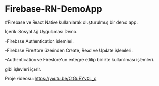 # Firebase-RN-DemoApp

 
#Firebase ve React Native kullanılarak oluşturulmuş bir demo app.


İçerik: Sosyal Ağ Uygulaması Demo.

-Firebase Authentication işlemleri.

-Firebase Firestore üzerinden Create, Read ve Update işlemleri.

-Authentication ve Firestore'un entegre edilip birlikte kullanılması işlemleri.

gibi işlevleri içerir.

Proje videosu: https://youtu.be/CtGuEYvCL_c
